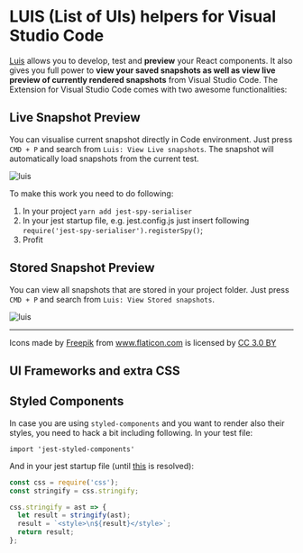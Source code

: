 # LUIS (List of UIs) helpers for Visual Studio Code

[Luis](https://github.com/tomitrescak/luis) allows you to develop, test and **preview** your React components. It also gives you full power to **view your saved snapshots as well as view live preview of currently rendered snapshots** from Visual Studio Code. The Extension for Visual Studio Code comes with two awesome functionalities:

## Live Snapshot Preview

You can visualise current snapshot directly in Code environment. Just press `CMD + P` and search from `Luis: View Live snapshots`. The snapshot will automatically load snapshots from the current test.

![luis](https://user-images.githubusercontent.com/2682705/42417411-0ce16f40-82cd-11e8-90e5-cc601e34149f.gif)

To make this work you need to do following:

1.  In your project `yarn add jest-spy-serialiser`
2.  In your jest startup file, e.g. jest.config.js just insert following `require('jest-spy-serialiser').registerSpy()`;
3.  Profit

## Stored Snapshot Preview

You can view all snapshots that are stored in your project folder. Just press `CMD + P` and search from `Luis: View Stored snapshots`.

![luis](https://user-images.githubusercontent.com/2682705/42417444-ccc77f98-82cd-11e8-9423-c62b01bf8e4e.gif)

<hr />
<div>Icons made by <a href="http://www.freepik.com" title="Freepik">Freepik</a> from <a href="https://www.flaticon.com/" title="Flaticon">www.flaticon.com</a> is licensed by <a href="http://creativecommons.org/licenses/by/3.0/" title="Creative Commons BY 3.0" target="_blank">CC 3.0 BY</a></div>

## UI Frameworks and extra CSS

## Styled Components

In case you are using `styled-components` and you want to render also their styles, you need to hack a bit including following. In your test file:

```
import 'jest-styled-components'
```

And in your jest startup file (until [this](https://github.com/styled-components/jest-styled-components/issues/135) is resolved):

```js
const css = require('css');
const stringify = css.stringify;

css.stringify = ast => {
  let result = stringify(ast);
  result = `<style>\n${result}</style>`;
  return result;
};
```
